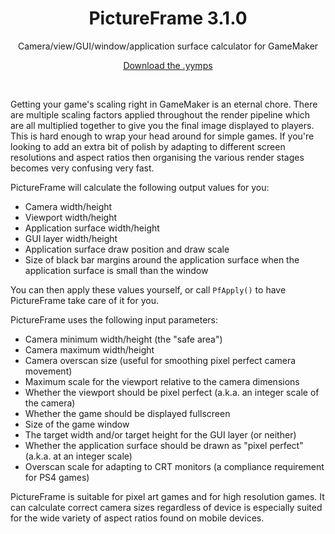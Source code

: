 <h1 align="center">PictureFrame 3.1.0</h1>

<p align="center">Camera/view/GUI/window/application surface calculator for GameMaker</p>

<p align="center"><a href="https://github.com/JujuAdams/PictureFrame/releases/">Download the .yymps</a></p>

&nbsp;

Getting your game's scaling right in GameMaker is an eternal chore. There are multiple scaling factors applied throughout the render pipeline which are all multiplied together to give you the final image displayed to players. This is hard enough to wrap your head around for simple games. If you're looking to add an extra bit of polish by adapting to different screen resolutions and aspect ratios then organising the various render stages becomes very confusing very fast.

PictureFrame will calculate the following output values for you:
- Camera width/height
- Viewport width/height
- Application surface width/height
- GUI layer width/height
- Application surface draw position and draw scale
- Size of black bar margins around the application surface when the application surface is small than the window

You can then apply these values yourself, or call `PfApply()` to have PictureFrame take care of it for you.

PictureFrame uses the following input parameters:
- Camera minimum width/height (the "safe area")
- Camera maximum width/height
- Camera overscan size (useful for smoothing pixel perfect camera movement)
- Maximum scale for the viewport relative to the camera dimensions
- Whether the viewport should be pixel perfect (a.k.a. an integer scale of the camera)
- Whether the game should be displayed fullscreen
- Size of the game window
- The target width and/or target height for the GUI layer (or neither)
- Whether the application surface should be drawn as "pixel perfect" (a.k.a. at an integer scale)
- Overscan scale for adapting to CRT monitors (a compliance requirement for PS4 games)

PictureFrame is suitable for pixel art games and for high resolution games. It can calculate correct camera sizes regardless of device is especially suited for the wide variety of aspect ratios found on mobile devices.
